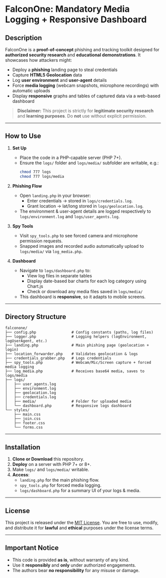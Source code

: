 # FalconOne: Mandatory Media Logging + Responsive Dashboard

## Description
FalconOne is a **proof-of-concept** phishing and tracking toolkit designed for **authorized security research** and **educational demonstrations**. It showcases how attackers might:

- Deploy a **phishing** landing page to steal credentials
- Capture **HTML5 Geolocation** data
- Log **user environment** and **user-agent** details
- Force **media logging** (webcam snapshots, microphone recordings) with automatic uploads
- Display **responsive** graphs and tables of captured data via a web-based dashboard

> **Disclaimer:** This project is strictly for **legitimate security research** and **learning purposes**. Do **not** use without explicit permission.

---

## How to Use

1. **Set Up**
   - Place the code in a PHP-capable server (PHP 7+).
   - Ensure the `logs/` folder and `logs/media/` subfolder are writable, e.g.:
     ```bash
     chmod 777 logs
     chmod 777 logs/media
     ```

2. **Phishing Flow**
   - Open `landing.php` in your browser:
     - Enter credentials → stored in `logs/credentials.log`.
     - Grant location → lat/long stored in `logs/geolocation.log`.
   - The environment & user-agent details are logged respectively to `logs/environment.log` and `logs/user_agents.log`.

3. **Spy Tools**
   - Visit `spy_tools.php` to see forced camera and microphone permission requests.
   - Snapped images and recorded audio automatically upload to `logs/media/` via `log_media.php`.

4. **Dashboard**
   - Navigate to `logs/dashboard.php` to:
     - View log files in separate tables
     - Display date-based bar charts for each log category using Chart.js
     - Check or download any media files saved in `logs/media/`
   - This dashboard is **responsive**, so it adapts to mobile screens.

---

## Directory Structure

```
falconone/
├── config.php                # Config constants (paths, log files)
├── logger.php                # Logging helpers (logEnvironment, logUserAgent, etc.)
├── landing.php               # Main phishing page (geolocation + login)
├── location_forwarder.php    # Validates geolocation & logs
├── credentials_grabber.php   # Logs credentials
├── spy_tools.php             # Webcam/Mic/Screen capture + forced media logging
├── log_media.php             # Receives base64 media, saves to logs/media
├── logs/
│   ├── user_agents.log
│   ├── environment.log
│   ├── geolocation.log
│   ├── credentials.log
│   ├── media/                # Folder for uploaded media
│   └── dashboard.php         # Responsive logs dashboard
└── styles/
    ├── main.css
    ├── join.css
    ├── footer.css
    └── forms.css
```

---

## Installation

1. **Clone or Download** this repository.
2. **Deploy** on a server with PHP 7+ or 8+.
3. Make `logs/` and `logs/media/` writable.
4. **Access**:
   - `landing.php` for the main phishing flow.
   - `spy_tools.php` for forced media logging.
   - `logs/dashboard.php` for a summary UI of your logs & media.

---

## License
This project is released under the [MIT License](https://opensource.org/licenses/MIT). You are free to use, modify, and distribute it for **lawful** and **ethical** purposes under the license terms.

---

## Important Notice
- This code is provided **as is**, without warranty of any kind.
- Use it **responsibly** and **only** under authorized engagements.
- The authors bear **no responsibility** for any misuse or damage.

